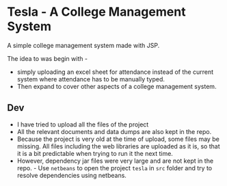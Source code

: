 # Tesla - A College Management System

A simple college management system made with JSP.

The idea to was begin with - 

- simply uploading an excel sheet for attendance instead of the current system where attendance has to be manually typed.
- Then expand to cover other aspects of a college management system.

## Dev

- I have tried to upload all the files of the project
- All the relevant documents and data dumps are also kept in the repo.
- Because the project is very old at the time of upload, some files may be missing. All files including the web libraries are uploaded as it is, so that it is a bit predictable when trying to run it the next time. 
- However, dependency jar files were very large and are not kept in the repo. - Use `netbeans` to open the project `tesla` in `src` folder and try to resolve dependencies using netbeans. 

